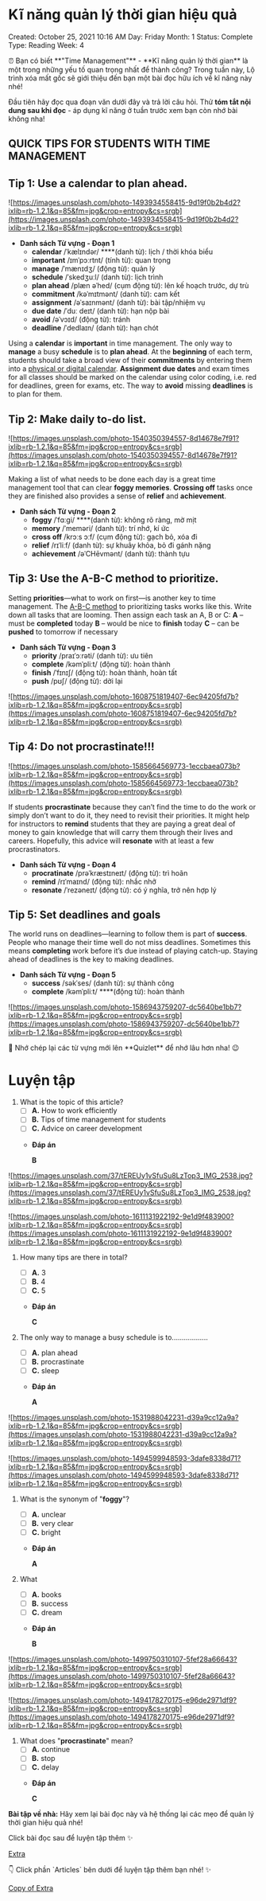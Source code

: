 # Kĩ năng quản lý thời gian hiệu quả

Created: October 25, 2021 10:16 AM
Day: Friday
Month: 1
Status: Complete
Type: Reading
Week: 4

<aside>
⏰ Bạn có biết **"Time Management"** - **Kĩ năng quản lý thời gian** là một trong những yếu tố quan trọng nhất để thành công?
Trong tuần này, Lộ trình xóa mất gốc sẽ giới thiệu đến bạn một bài đọc hữu ích về kĩ năng này nhé!

</aside>

Đầu tiên hãy đọc qua đoạn văn dưới đây và trả lời câu hỏi.
Thử **tóm tắt nội dung sau khi đọc** - áp dụng kĩ năng ở tuần trước xem bạn còn nhớ bài không nha!

## QUICK TIPS FOR STUDENTS WITH TIME MANAGEMENT

## Tip 1: Use a calendar to plan ahead.

![https://images.unsplash.com/photo-1493934558415-9d19f0b2b4d2?ixlib=rb-1.2.1&q=85&fm=jpg&crop=entropy&cs=srgb](https://images.unsplash.com/photo-1493934558415-9d19f0b2b4d2?ixlib=rb-1.2.1&q=85&fm=jpg&crop=entropy&cs=srgb)

- **Danh sách Từ vựng - Đoạn 1**
    - **calendar** /ˈkælɪndər/ ****(danh từ): lịch / thời khóa biểu
    - **important** /ɪmˈpɔːrtnt/ (tính từ): quan trọng
    - **manage**  /ˈmænɪdʒ/ (động từ): quản lý
    - **schedule** /ˈskedʒuːl/ (danh từ): lịch trình
    - **plan ahead** /plæn əˈhed/ (cụm động từ): lên kế hoạch trước, dự trù
    - **commitment** /kəˈmɪtmənt/ (danh từ): cam kết
    - **assignment** /əˈsaɪnmənt/ (danh từ): bài tập/nhiệm vụ
    - **due date** /ˈduː deɪt/ (danh từ): hạn nộp bài
    - **avoid** /əˈvɔɪd/ (động từ): tránh
    - **deadline** /ˈdedlaɪn/ (danh từ): hạn chót

Using a **calendar** is **important** in time management. The only way to **manage** a busy **schedule** is to **plan ahead**.
At the **beginning** of each term, students should take a broad view of their **commitments** by entering them into a [physical or digital calendar](https://collegeinfogeek.com/best-calendar-app/). **Assignment due dates** and exam times for all classes should be marked on the calendar using color coding, i.e. red for deadlines, green for exams, etc.
The way to **avoid** missing **deadlines** is to plan for them.

## Tip 2: Make daily to-do list.

![https://images.unsplash.com/photo-1540350394557-8d14678e7f91?ixlib=rb-1.2.1&q=85&fm=jpg&crop=entropy&cs=srgb](https://images.unsplash.com/photo-1540350394557-8d14678e7f91?ixlib=rb-1.2.1&q=85&fm=jpg&crop=entropy&cs=srgb)

Making a list of what needs to be done each day is a great time management tool that can clear **foggy memories**. **Crossing off** tasks once they are finished also provides a sense of **relief** and **achievement**.

- **Danh sách Từ vựng - Đoạn 2**
    - **foggy** /ˈfɑːɡi/ ****(danh từ): không rõ ràng, mờ mịt
    - **memory** /ˈmeməri/ (danh từ): trí nhớ, kí ức
    - **cross off** /krɔːs ɔːf/ (cụm động từ): gạch bỏ, xóa đi
    - **relief** /rɪˈliːf/ (danh từ): sự khuây khỏa, bỏ đi gánh nặng
    - **achievement** /əˈCHēvmənt/ (danh từ): thành tựu

## Tip 3: Use the A-B-C method to prioritize.

Setting **priorities**—what to work on first—is another key to time management. The [A-B-C method](https://success.oregonstate.edu/sites/success.oregonstate.edu/files/LearningCorner/Tools/prioritize_-_3_methods_20.pdf) to prioritizing tasks works like this. Write down all tasks that are looming. Then assign each task an A, B or C:
**A** – must be **completed** today
**B** – would be nice to **finish** today
**C** – can be **pushed** to tomorrow if necessary

- **Danh sách Từ vựng - Đoạn 3**
    - **priority** /praɪˈɔːrəti/ (danh từ): ưu tiên
    - **complete** /kəmˈpliːt/ (động từ): hoàn thành
    - **finish** /ˈfɪnɪʃ/ (động từ): hoàn thành, hoàn tất
    - **push** /pʊʃ/ (động từ): dời lại

![https://images.unsplash.com/photo-1608751819407-6ec94205fd7b?ixlib=rb-1.2.1&q=85&fm=jpg&crop=entropy&cs=srgb](https://images.unsplash.com/photo-1608751819407-6ec94205fd7b?ixlib=rb-1.2.1&q=85&fm=jpg&crop=entropy&cs=srgb)

## Tip 4: Do not procrastinate!!!

![https://images.unsplash.com/photo-1585664569773-1eccbaea073b?ixlib=rb-1.2.1&q=85&fm=jpg&crop=entropy&cs=srgb](https://images.unsplash.com/photo-1585664569773-1eccbaea073b?ixlib=rb-1.2.1&q=85&fm=jpg&crop=entropy&cs=srgb)

If students **procrastinate** because they can’t find the time to do the work or simply don’t want to do it, they need to revisit their priorities. It might help for instructors to **remind** students that they are paying a great deal of money to gain knowledge that will carry them through their lives and careers. Hopefully, this advice will **resonate** with at least a few procrastinators.

- **Danh sách Từ vựng - Đoạn 4**
    - **procratinate** /prəˈkræstɪneɪt/ (động từ): trì hoãn
    - **remind** /rɪˈmaɪnd/ (động từ): nhắc nhở
    - **resonate** /ˈrezəneɪt/ (động từ): có ý nghĩa, trở nên hợp lý

## Tip 5: Set deadlines and goals

The world runs on deadlines—learning to follow them is part of **success**. People who manage their time well do not miss deadlines. Sometimes this means **completing** work before it’s due instead of playing catch-up. Staying ahead of deadlines is the key to making deadlines.

- **Danh sách Từ vựng - Đoạn 5**
    - **success** /səkˈses/ (danh từ): sự thành công
    - **complete** /kəmˈpliːt/ ****(động từ): hoàn thành

![https://images.unsplash.com/photo-1586943759207-dc5640be1bb7?ixlib=rb-1.2.1&q=85&fm=jpg&crop=entropy&cs=srgb](https://images.unsplash.com/photo-1586943759207-dc5640be1bb7?ixlib=rb-1.2.1&q=85&fm=jpg&crop=entropy&cs=srgb)

<aside>
📖 Nhớ chép lại các từ vựng mới lên **Quizlet** để nhớ lâu hơn nha! 😉

</aside>

# Luyện tập

1.  What is the topic of this article?
    - [ ]  **A.** How to work efficiently
    - [ ]  **B.** Tips of time management for students
    - [ ]  **C.** Advice on career development
    - **Đáp án**
        
        **B**
        

![https://images.unsplash.com/37/tEREUy1vSfuSu8LzTop3_IMG_2538.jpg?ixlib=rb-1.2.1&q=85&fm=jpg&crop=entropy&cs=srgb](https://images.unsplash.com/37/tEREUy1vSfuSu8LzTop3_IMG_2538.jpg?ixlib=rb-1.2.1&q=85&fm=jpg&crop=entropy&cs=srgb)

![https://images.unsplash.com/photo-1611131922192-9e1d9f483900?ixlib=rb-1.2.1&q=85&fm=jpg&crop=entropy&cs=srgb](https://images.unsplash.com/photo-1611131922192-9e1d9f483900?ixlib=rb-1.2.1&q=85&fm=jpg&crop=entropy&cs=srgb)

1. How many tips are there in total?
    - [ ]  **A.** 3
    - [ ]  **B.** 4
    - [ ]  **C.** 5
    - **Đáp án**
        
        **C**
        

1. The only way to manage a busy schedule is to..................
    - [ ]  **A.** plan ahead
    - [ ]  **B.** procrastinate
    - [ ]  **C.** sleep
    - **Đáp án**
        
        **A**
        

![https://images.unsplash.com/photo-1531988042231-d39a9cc12a9a?ixlib=rb-1.2.1&q=85&fm=jpg&crop=entropy&cs=srgb](https://images.unsplash.com/photo-1531988042231-d39a9cc12a9a?ixlib=rb-1.2.1&q=85&fm=jpg&crop=entropy&cs=srgb)

![https://images.unsplash.com/photo-1494599948593-3dafe8338d71?ixlib=rb-1.2.1&q=85&fm=jpg&crop=entropy&cs=srgb](https://images.unsplash.com/photo-1494599948593-3dafe8338d71?ixlib=rb-1.2.1&q=85&fm=jpg&crop=entropy&cs=srgb)

1. What is the synonym of "**foggy**"? 
    - [ ]  **A.** unclear
    - [ ]  **B.** very clear
    - [ ]  **C.** bright
    - **Đáp án**
        
        **A**
        

1. What
    - [ ]  **A.** books
    - [ ]  **B.** success
    - [ ]  **C.** dream
    - **Đáp án**
        
        **B**
        

![https://images.unsplash.com/photo-1499750310107-5fef28a66643?ixlib=rb-1.2.1&q=85&fm=jpg&crop=entropy&cs=srgb](https://images.unsplash.com/photo-1499750310107-5fef28a66643?ixlib=rb-1.2.1&q=85&fm=jpg&crop=entropy&cs=srgb)

![https://images.unsplash.com/photo-1494178270175-e96de2971df9?ixlib=rb-1.2.1&q=85&fm=jpg&crop=entropy&cs=srgb](https://images.unsplash.com/photo-1494178270175-e96de2971df9?ixlib=rb-1.2.1&q=85&fm=jpg&crop=entropy&cs=srgb)

1. What does "**procrastinate**" mean?
    - [ ]  **A.** continue
    - [ ]  **B.** stop
    - [ ]  **C.** delay
    - **Đáp án**
        
        **C**
        

**Bài tập về nhà:** Hãy xem lại bài đọc này và hệ thống lại các mẹo để quản lý thời gian hiệu quả nhé!

Click bài đọc sau để luyện tập thêm ✨

[Extra](https://www.notion.so/d4b69fa06d5b4eb2954bde66dd3a60c2)

<aside>
👇 Click phần `Articles` bên dưới để luyện tập thêm bạn nhé! ✨

</aside>

[Copy of Extra](Ki%CC%83%20na%CC%86ng%20qua%CC%89n%20ly%CC%81%20tho%CC%9B%CC%80i%20gian%20hie%CC%A3%CC%82u%20qua%CC%89%20b79c4dc94e0b46adb39461125dbf0321/Copy%20of%20Extra%2001b4ebaeae5340608656f0dc07a74dd1.csv)